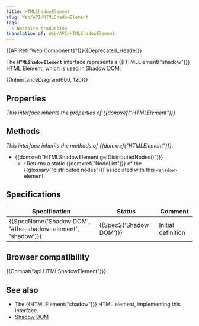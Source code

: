 ```yaml
---
title: HTMLShadowElement
slug: Web/API/HTMLShadowElement
tags:
  - Necesita traducción
translation_of: Web/API/HTMLShadowElement
---
```

{{APIRef("Web Components")}}{{Deprecated_Header}}

The **`HTMLShadowElement`** interface represents a {{HTMLElement("shadow")}} HTML Element, which is used in [Shadow DOM](/es/docs/Web/Web_Components/Shadow_DOM).

{{InheritanceDiagram(600, 120)}}

## Properties

_This interface inherits the properties of {{domxref("HTMLElement")}}._

## Methods

_This interface inherits the methods of {{domxref("HTMLElement")}}._

- {{domxref("HTMLShadowElement.getDistributedNodes()")}}
  - : Returns a static {{domxref("NodeList")}} of the {{glossary("distributed nodes")}} associated with this `<shadow>` element.

## Specifications

| Specification                                                                    | Status                           | Comment            |
| -------------------------------------------------------------------------------- | -------------------------------- | ------------------ |
| {{SpecName('Shadow DOM', '#the-shadow-element', 'shadow')}} | {{Spec2('Shadow DOM')}} | Initial definition |

## Browser compatibility

{{Compat("api.HTMLShadowElement")}}

## See also

- The {{HTMLElement("shadow")}} HTML element, implementing this interface.
- [Shadow DOM](/es/docs/Web/Web_Components/Shadow_DOM)
